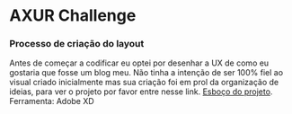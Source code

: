 # AXUR Challenge

### Processo de criação do layout

Antes de começar a codificar eu optei por desenhar a UX de como eu gostaria que fosse um blog meu. Não tinha a intenção de ser 100% fiel ao visual criado inicialmente mas sua criação foi em prol da organização de ideias, para ver o projeto por favor entre nesse link.
[Esboço do projeto](https://xd.adobe.com/spec/612986ca-7b7a-41ac-6ef1-934139260b5e-1718/).
Ferramenta: Adobe XD
